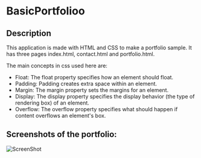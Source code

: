 # BasicPortfolioo

## Description

   This application is made with HTML and CSS to make a portfolio sample. It has three pages index.html, contact.html and portfolio.html.  

The main concepts in css used here are:
* Float: The float property specifies how an element should float.
* Padding: Padding creates extra space within an element.
* Margin: The margin property sets the margins for an element.
* Display: The display property specifies the display behavior (the type of rendering box) of an element.
* Overflow: The overflow property specifies what should happen if content overflows an element's box.

## Screenshots of the portfolio:

![ScreenShot](https://drive.google.com/open?id=12FeljCcIynO0IIBro7j87t9iTR85mM1W)
